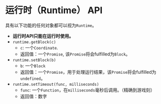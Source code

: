 # 运行时（Runtime） API #

具有以下功能的任何对象都可以视为`Runtime`。

* **运行时API只能在运行时使用。**
* `runtime.getBlock(c)`
  * `c`: 一个`Coordinate`.
  * 返回值：一个`Promise`, 该`Promise`将会fulfilled为`Block`。
* `runtime.setBlock(b)`
  * `b`: 一个`Block`
  * 返回值：一个`Promise`，用于处理运行结果，该`Promise`将会fulfilled为`undefined`。
* `runtime.setTimeout(func, milliseconds)`
  * `func`: 一个`Function`，在`milliseconds`毫秒后调用。（精确到游戏刻）
  * 返回值：数字
